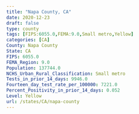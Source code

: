 ```yaml
---
title: "Napa County, CA"
date: 2020-12-23
draft: false
type: county
tags: [FIPS:6055.0,FEMA:9.0,Small metro,Yellow]
categories: [CA]
County: Napa County
State: CA
FIPS: 6055.0
FEMA_Region: 9.0
Population: 137744.0
NCHS_Urban_Rural_Classification: Small metro
Tests_in_prior_14_days: 9946.0
Fourteen_day_test_rate_per_100000: 7221.0
Percent_Positivity_in_prior_14_days: 0.052
Level: Yellow
url: /states/CA/napa-county
---
```



